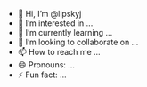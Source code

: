 - 👋 Hi, I’m @lipskyj
- 👀 I’m interested in ...
- 🌱 I’m currently learning ...
- 💞️ I’m looking to collaborate on ...
- 📫 How to reach me ...
- 😄 Pronouns: ...
- ⚡ Fun fact: ...

<!---
lipskyj/lipskyj is a ✨ special ✨ repository because its `README.md` (this file) appears on your GitHub profile.
You can click the Preview link to take a look at your changes.
--->
